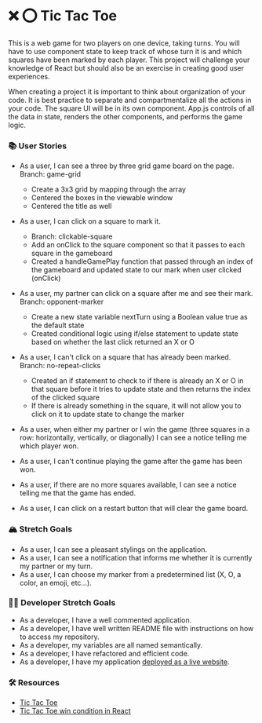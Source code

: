 # ❌ ⭕️ Tic Tac Toe

This is a web game for two players on one device, taking turns. You will have to use component state to keep track of whose turn it is and which squares have been marked by each player. This project will challenge your knowledge of React but should also be an exercise in creating good user experiences.

When creating a project it is important to think about organization of your code. It is best practice to separate and compartmentalize all the actions in your code. The square UI will be in its own component. App.js controls of all the data in state, renders the other components, and performs the game logic.

### 📚 User Stories

- As a user, I can see a three by three grid game board on the page.
    Branch: game-grid
    - Create a 3x3 grid by mapping through the array
    - Centered the boxes in the viewable window 
    - Centered the title as well


- As a user, I can click on a square to mark it.
    - Branch: clickable-square
    - Add an onClick to the square component so that it passes to each square in the gameboard
    - Created a handleGamePlay function that passed through an index of the gameboard and updated state to our mark when user clicked (onClick)



- As a user, my partner can click on a square after me and see their mark.
    Branch: opponent-marker
    - Create a new state variable nextTurn using a Boolean value true as the default state
    - Created conditional logic using if/else statement to update state based on whether the last click returned an X or O
    


- As a user, I can't click on a square that has already been marked.
    Branch: no-repeat-clicks
    - Created an if statement to check to if there is already an X or O in that square before it tries to update state and then returns the index of the clicked square
    - If there is already something in the square, it will not allow you to click on it to update state to change the marker


- As a user, when either my partner or I win the game (three squares in a row: horizontally, vertically, or diagonally) I can see a notice telling me which player won.
- As a user, I can't continue playing the game after the game has been won.
- As a user, if there are no more squares available, I can see a notice telling me that the game has ended.
- As a user, I can click on a restart button that will clear the game board.

### 🏔 Stretch Goals

- As a user, I can see a pleasant stylings on the application.
- As a user, I can see a notification that informs me whether it is currently my partner or my turn.
- As a user, I can choose my marker from a predetermined list (X, O, a color, an emoji, etc...).

### 👩‍💻 Developer Stretch Goals

- As a developer, I have a well commented application.
- As a developer, I have well written README file with instructions on how to access my repository.
- As a developer, my variables are all named semantically.
- As a developer, I have refactored and efficient code.
- As a developer, I have my application [deployed as a live website](https://render.com/docs/deploy-create-react-app).

### 🛠 Resources

- [Tic Tac Toe](https://en.wikipedia.org/wiki/Tic-tac-toe)
- [Tic Tac Toe win condition in React](https://forum.freecodecamp.org/t/need-help-understanding-react-tic-tac-toe-winner-function/137840)
